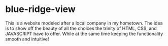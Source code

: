 # blue-ridge-view
This is a website modeled after a local company in my hometown. 
The idea is to show off the beauty of all the choices the trinity of HTML, CSS, and JAVASCRIPT have to offer.
While at the same time keeping the functionality smooth and intuitive!

